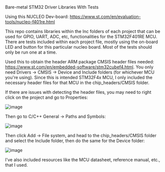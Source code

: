 Bare-metal STM32 Driver Libraries With Tests

Using this NUCLEO Dev-board: https://www.st.com/en/evaluation-tools/nucleo-f401re.html

This repo contains libraries within the Inc folders of each project that can be used for GPIO, UART, ADC, etc, functionalities for the STM32F401RE MCU. There are tests included within each project file, mostly using the on-board LED and button for this particular nucleo board. Most of the tests should only be run one at a time. 

Used this to obtain the header ARM package CMSIS header files needed: https://www.st.com/en/embedded-software/stm32cubef4.html. You only need Drivers -> CMSIS -> Device and Include folders (for whichever MCU you're using). Since this is intended STM32F4x MCU, I only included the necessary header files for that MCU in the chip_headers/CMSIS folder. 

If there are issues with detecting the header files, you may need to right click on the project and go to Properties: 

![image](https://github.com/nmanhas2/LIBRARIES_STM32F401/assets/113201793/f02c80f8-7cd4-4942-8917-d898fd356037)

Then go to C/C++ General -> Paths and Symbols:

![image](https://github.com/nmanhas2/LIBRARIES_STM32F401/assets/113201793/71d7f93d-65f1-4ae1-8867-54b0bcc337cf)

Then click Add -> File system, and head to the chip_headers/CMSIS folder and select the Include folder, then do the same for the Device folder:

![image](https://github.com/nmanhas2/LIBRARIES_STM32F401/assets/113201793/26bcb2b1-232e-4fda-8dc6-178ffac93335)

I've also included resources like the MCU datasheet, reference manual, etc., that I used. 
